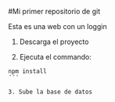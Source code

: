 #Mi primer repositorio de git

Esta es una web con un loggin

1. Descarga el proyecto

2. Ejecuta el commando: 
```
npm install
´´´

3. Sube la base de datos